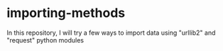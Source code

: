 # importing-methods
In this repository, I will try a few ways to import data using "urllib2" and "request" python modules
